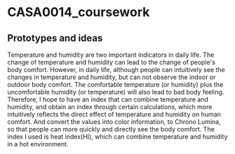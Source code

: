 # CASA0014_coursework
## Prototypes and ideas
Temperature and humidity are two important indicators in daily life. The change of temperature and humidity can lead to the change of people's body comfort. However, in daily life, although people can intuitively see the changes in temperature and humidity, but can not observe the indoor or outdoor body comfort. The comfortable temperature (or humidity) plus the uncomfortable humidity (or temperature) will also lead to bad body feeling.
Therefore, I hope to have an index that can combine temperature and humidity, and obtain an index through certain calculations, which more intuitively reflects the direct effect of temperature and humidity on human comfort. And convert the values into color information, to Chrono
Lumina, so that people can more quickly and directly see the body comfort.
The index I used is heat index(HI), which can combine temperature and humidity in a hot environment.
